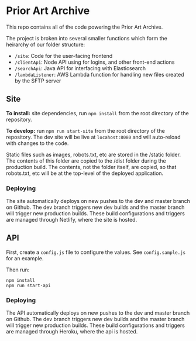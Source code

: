 # Prior Art Archive

This repo contains all of the code powering the Prior Art Archive.

The project is broken into several smaller functions which form the heirarchy of our folder structure:

- `/site`: Code for the user-facing frontend
- `/clientApi`: Node API using for logins, and other front-end actions
- `/searchApi`: Java API for interfacing with Elasticsearch
- `/lambdaListener`: AWS Lambda function for handling new files created by the SFTP server

## Site
**To install:** site dependencies, run `npm install` from the root directory of the repository.

**To develop:** run `npm run start-site` from the root directory of the repository. The dev site will be live at `locahost:8080` and will auto-reload with changes to the code.

Static files such as images, robots.txt, etc are stored in the /static folder. The contents of this folder are copied to the /dist folder during the production build. The contents, not the folder itself, are copied, so that robots.txt, etc will be at the top-level of the deployed application.

### Deploying
The site automatically deploys on new pushes to the dev and master branch on Github. The dev branch triggers new dev builds and the master branch will trigger new production builds. These build configurations and triggers are managed through Netlify, where the site is hosted.

## API

First, create a `config.js` file to configure the values. See `config.sample.js` for an example.

Then run:

```
npm install
npm run start-api
```

### Deploying
The API automatically deploys on new pushes to the dev and master branch on Github. The dev branch triggers new dev builds and the master branch will trigger new production builds. These build configurations and triggers are managed through Heroku, where the api is hosted.